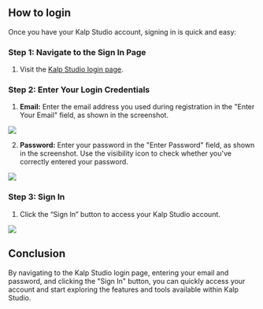 

## **How to login**

Once you have your Kalp Studio account, signing in is quick and easy:

### **Step 1: Navigate to the Sign In Page**

1.  Visit the [Kalp Studio login page](https://accounts.kalp.studio/login?redirect_url=https://console.kalp.studio).
    

### **Step 2: Enter Your Login Credentials**


1.  **Email:** Enter the email address you used during registration in the "Enter Your Email" field, as shown in the screenshot.

![](https://docs-images-kalp-studio.s3.ap-south-1.amazonaws.com/SS+Audit+7/email.jpg)
    
2.  **Password:** Enter your password in the "Enter Password" field, as shown in the screenshot. Use the visibility icon to check whether you've correctly entered your password.
    
![](https://docs-images-kalp-studio.s3.ap-south-1.amazonaws.com/SS+Audit+7/pswd.jpg)

### **Step 3: Sign In**

1.  Click the “Sign In” button to access your Kalp Studio account.

![](https://docs-images-kalp-studio.s3.ap-south-1.amazonaws.com/SS+Audit+7/signin.jpg)

## Conclusion

By navigating to the Kalp Studio login page, entering your email and password, and clicking the "Sign In" button, you can quickly access your account and start exploring the features and tools available within Kalp Studio. 

